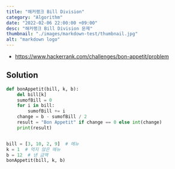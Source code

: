 ```yaml
---
title: "해커랭크 Bill Division"
category: "Algorithm"
date: "2022-02-06 22:00:00 +09:00"
desc: "해커랭크 Bill Division 문제"
thumbnail: "./images/markdown-test/thumbnail.jpg"
alt: "markdown logo"
---
```


- https://www.hackerrank.com/challenges/bon-appetit/problem

## Solution


```python
def bonAppetit(bill, k, b):
    del bill[k]
    sumofBill = 0
    for i in bill:
        sumofBill += i
    change = b - sumofBill / 2
    result = "Bon Appetit" if change == 0 else int(change)
    print(result)


bill = [3, 10, 2, 9]  # 메뉴
k = 1  # 먹지 않은 메뉴
b = 12  # 낸 금액
bonAppetit(bill, k, b)


```